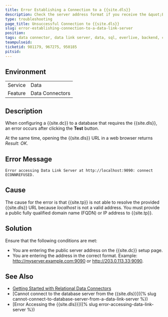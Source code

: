 ```yaml
---
title: Error Establishing a Connection to a {{site.dls}}
description: Check the server address format if you receive the &quot;Error accessing Data Link Server at http&#58;//localhost&#58;9090&#58; connect ECONNREFUSED&quot; error.
type: troubleshooting
page_title: Unsuccessful Connection to {{site.dls}}
slug: error-establishing-connection-to-a-data-link-server
position: 
tags: data connector, data link server, data, sql, everlive, backend, connection
teampulseid: 
ticketid: 981179, 967275, 950185
pitsid:
---
```


## Environment
<table>
  <tr>
    <td>Service</td>
    <td>Data</td>	
  </tr>
  <tr>
    <td>Feature</td>
    <td>Data Connectors</td>	
  </tr>
</table>

## Description
When configuring a {{site.dc}} to a database that requires the {{site.dls}}, an error occurs after clicking the **Test** button.

At the same time, opening the {{site.dls}} URL in a web browser returns *Result: OK*.  

## Error Message
`Error accessing Data Link Server at http://localhost:9090: connect ECONNREFUSED.`

## Cause
The cause for the error is that {{site.tp}} is not able to resolve the provided {{site.dls}} URL because *localhost* is not a valid address. You must provide a public fully qualified domain name (FQDN) or IP address to {{site.tp}}.

## Solution
Ensure that the following conditions are met:

* You are entering the public server address on the {{site.dc}} setup page.
* You are entering the address in the correct format. Example: http://myserver.example.com:9090 or http://203.0.113.33:9090.

## See Also
* [Getting Started with Relational Data Connectors](http://docs.telerik.com/platform/backend-services/javascript/data-connectors/sql/data-connectors-getting-started)
* [Cannot connect to the database server from the {{site.dls}}]({% slug cannot-connect-to-database-server-from-a-data-link-server %})
* [Error Accessing the {{site.dls}}]({% slug error-accessing-data-link-server %})
